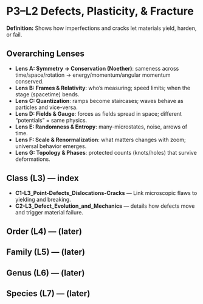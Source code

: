 # P3–L2 Defects, Plasticity, & Fracture
**Definition:** Shows how imperfections and cracks let materials yield, harden, or fail.

## Overarching Lenses

- **Lens A: Symmetry -> Conservation (Noether)**: sameness across time/space/rotation → energy/momentum/angular momentum conserved.
- **Lens B: Frames & Relativity**: who’s measuring; speed limits; when the stage (spacetime) bends.
- **Lens C: Quantization**: ramps become staircases; waves behave as particles and vice-versa.
- **Lens D: Fields & Gauge**: forces as fields spread in space; different “potentials” = same physics.
- **Lens E: Randomness & Entropy**: many-microstates, noise, arrows of time.
- **Lens F: Scale & Renormalization**: what matters changes with zoom; universal behavior emerges.
- **Lens G: Topology & Phases**: protected counts (knots/holes) that survive deformations.

## Class (L3) — index
- **C1-L3_Point-Defects_Dislocations-Cracks** — Link microscopic flaws to yielding and breaking.
- **C2-L3_Defect_Evolution_and_Mechanics** — details how defects move and trigger material failure.

## Order (L4) — (later)

## Family (L5) — (later)

## Genus (L6) — (later)

## Species (L7) — (later)

